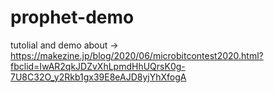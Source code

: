 # prophet-demo
tutolial and demo about -> https://makezine.jp/blog/2020/06/microbitcontest2020.html?fbclid=IwAR2qkJDZvXhLpmdHhUQrsK0g-7U8C32O_y2Rkb1gx39E8eAJD8yjYhXfogA
